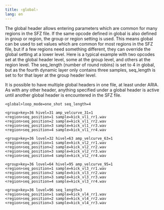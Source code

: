 ```yaml
---
title: ‹global›
lang: en
---
```

The global header allows entering parameters which are common for many regions in
the SFZ file. If the same opcode defined in global is also defined in group or
region, the group or region setting is used. This means global can be used to
set values which are common for most regions in the SFZ file, but if a few
regions need something different, they can override the global setting at a
lower level. Here is a typical example with two opcodes set at the global header
level, some at the group level, and others at the region level. The seq_length
(number of round robins) is set to 4 in global, but as the fourth dynamic layer
only contains three samples, seq_length is set to for that layer at the group
header level.

It is possible to have multiple global headers in one file, at least under
ARIA. As with any other header, anything specified under a global header is
active until another global header is encountered in the SFZ file.

```
<global>loop_mode=one_shot seq_length=4

<group>key=36 hivel=31 amp_velcurve_31=1
<region>seq_position=1 sample=kick_vl1_rr1.wav
<region>seq_position=2 sample=kick_vl1_rr2.wav
<region>seq_position=3 sample=kick_vl1_rr3.wav
<region>seq_position=4 sample=kick_vl1_rr4.wav

<group>key=36 lovel=32 hivel=63 amp_velcurve_63=1
<region>seq_position=1 sample=kick_vl2_rr1.wav
<region>seq_position=2 sample=kick_vl2_rr2.wav
<region>seq_position=3 sample=kick_vl2_rr3.wav
<region>seq_position=4 sample=kick_vl2_rr4.wav

<group>key=36 lovel=64 hivel=95 amp_velcurve_95=1
<region>seq_position=1 sample=kick_vl3_rr1.wav
<region>seq_position=2 sample=kick_vl3_rr2.wav
<region>seq_position=3 sample=kick_vl3_rr3.wav
<region>seq_position=4 sample=kick_vl3_rr4.wav

<group>key=36 lovel=96 seq_length=3
<region>seq_position=1 sample=kick_vl4_rr1.wav
<region>seq_position=2 sample=kick_vl4_rr2.wav
<region>seq_position=3 sample=kick_vl4_rr3.wav
```
